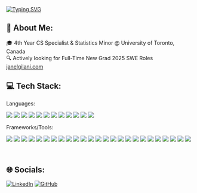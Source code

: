 
 
<a href="https://git.io/typing-svg">
  <img id="typing-svg" src="https://readme-typing-svg.demolab.com?font=Fira+Code&weight=600&pause=1000&color=42C6FF&width=600&lines=%24+echo+%27Hello%2C+I+am+Janel+Gilani%21%27" alt="Typing SVG" />
</a>


## 💫 About Me: 
🎓 4th Year CS Specialist & Statistics Minor @ University of Toronto, Canada  
🔍 Actively looking for Full-Time New Grad 2025 SWE Roles  
[janelgilani.com](https://janelgilani.netlify.app/) 
<br>

## 💻 Tech Stack:

Languages:<p align="left"> 
  <img src="https://img.shields.io/badge/python-3670A0?style=for-the-badge&logo=python&logoColor=ffdd54" />
  <img src="https://img.shields.io/badge/javascript-%23F7DF1E.svg?style=for-the-badge&logo=javascript&logoColor=black" />
  <img src="https://img.shields.io/badge/typescript-%23007ACC.svg?style=for-the-badge&logo=typescript&logoColor=white" />
  <img src="https://img.shields.io/badge/java-%23ED8B00.svg?style=for-the-badge&logo=openjdk&logoColor=white" />
  <img src="https://img.shields.io/badge/c-%2300599C.svg?style=for-the-badge&logo=c&logoColor=white" />
  <img src="https://img.shields.io/badge/sql-%2300f.svg?style=for-the-badge&logo=sql&logoColor=white" />
  <img src="https://img.shields.io/badge/r-%23276DC3.svg?style=for-the-badge&logo=r&logoColor=white" />
  <img src="https://img.shields.io/badge/go-%2300ADD8.svg?style=for-the-badge&logo=go&logoColor=white" />
  <img src="https://img.shields.io/badge/html5-%23E34F26.svg?style=for-the-badge&logo=html5&logoColor=white" />
  <img src="https://img.shields.io/badge/css3-%231572B6.svg?style=for-the-badge&logo=css3&logoColor=white" />
  <img src="https://img.shields.io/badge/assembly-007ACC?style=for-the-badge&logo=assembly&logoColor=white" />
  <img src="https://img.shields.io/badge/bash-4EAA25?style=for-the-badge&logo=gnu-bash&logoColor=white" />
</p>

Frameworks/Tools:<p align="left"> 
  <img src="https://img.shields.io/badge/django-%23092E20.svg?style=for-the-badge&logo=django&logoColor=white" />
  <img src="https://img.shields.io/badge/react-%2320232a.svg?style=for-the-badge&logo=react&logoColor=%2361DAFB" />
  <img src="https://img.shields.io/badge/docker-%230db7ed.svg?style=for-the-badge&logo=docker&logoColor=white" />
  <img src="https://img.shields.io/badge/git-%23F05033.svg?style=for-the-badge&logo=git&logoColor=white" />
  <img src="https://img.shields.io/badge/spring%20boot-%236DB33F.svg?style=for-the-badge&logo=springboot&logoColor=white" />
  <img src="https://img.shields.io/badge/angular-DD0031?style=for-the-badge&logo=angular&logoColor=white" />
  <img src="https://img.shields.io/badge/jira-%230A0FFF.svg?style=for-the-badge&logo=jira&logoColor=white" />
  <img src="https://img.shields.io/badge/mongodb-%234EA94B.svg?style=for-the-badge&logo=mongodb&logoColor=white" />
  <img src="https://img.shields.io/badge/node.js-43853D?style=for-the-badge&logo=node.js&logoColor=white" />
  <img src="https://img.shields.io/badge/pytorch-EE4C2C?style=for-the-badge&logo=pytorch&logoColor=white" />
  <img src="https://img.shields.io/badge/numpy-013243?style=for-the-badge&logo=numpy&logoColor=white" />
  <img src="https://img.shields.io/badge/postgresql-316192?style=for-the-badge&logo=postgresql&logoColor=white" />
  <img src="https://img.shields.io/badge/opencv-%235C3EE8?style=for-the-badge&logo=opencv&logoColor=white" />
  <img src="https://img.shields.io/badge/scikit_learn-F7931E?style=for-the-badge&logo=scikit-learn&logoColor=white" />
  <img src="https://img.shields.io/badge/nltk-87CEEB?style=for-the-badge&logo=nltk&logoColor=white" />
  <img src="https://img.shields.io/badge/plotly-3F4F75?style=for-the-badge&logo=plotly&logoColor=white" />
  <img src="https://img.shields.io/badge/swing-7952B3?style=for-the-badge&logo=swing&logoColor=white" />
  <img src="https://img.shields.io/badge/tkinter-0678BE?style=for-the-badge&logo=tkinter&logoColor=white" />
  <img src="https://img.shields.io/badge/pandas-130654?style=for-the-badge&logo=pandas&logoColor=white" />
  <img src="https://img.shields.io/badge/pygame-051D3F?style=for-the-badge&logo=pygame&logoColor=white" />
  <img src="https://img.shields.io/badge/oracle-FF0000?style=for-the-badge&logo=oracle&logoColor=white" />
  <img src="https://img.shields.io/badge/unix%20shell-5391FE?style=for-the-badge&logo=unix-shell&logoColor=white" />
  <img src="https://img.shields.io/badge/postman-FF6C37?style=for-the-badge&logo=postman&logoColor=white" />
  <img src="https://img.shields.io/badge/mockito-FFA500?style=for-the-badge&logo=mockito&logoColor=white" />
  <img src="https://img.shields.io/badge/matplotlib-%23EE4C2C.svg?style=for-the-badge&logo=matplotlib&logoColor=white" />
</p>
<br>

## 🌐 Socials:
[![LinkedIn](https://img.shields.io/badge/LinkedIn-%230077B5.svg?style=for-the-badge&logo=linkedin&logoColor=white)](https://linkedin.com/in/janel-gilani/) [![GitHub](https://img.shields.io/badge/GitHub-%2312100E.svg?style=for-the-badge&logo=github&logoColor=white)](https://github.com/JanelGilani)



